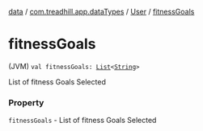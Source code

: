 [data](../../index.md) / [com.treadhill.app.dataTypes](../index.md) / [User](index.md) / [fitnessGoals](./fitness-goals.md)

# fitnessGoals

(JVM) `val fitnessGoals: `[`List`](https://kotlinlang.org/api/latest/jvm/stdlib/kotlin.collections/-list/index.html)`<`[`String`](https://kotlinlang.org/api/latest/jvm/stdlib/kotlin/-string/index.html)`>`

List of fitness Goals Selected

### Property

`fitnessGoals` - List of fitness Goals Selected
